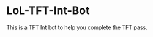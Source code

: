 # LoL-TFT-Int-Bot
This is a TFT Int bot to help you complete the TFT pass.  

<!--Using pyinstaller to create '.exe'  
Command: pyinstaller -F --icon "images/icon.ico" --add-data "images/*.png;." --name TFT-Bot main.py-->
